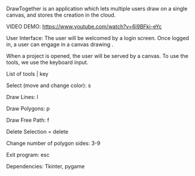 DrawTogether is an application which lets multiple users draw on a single canvas, and stores the creation in the cloud.

VIDEO DEMO: https://www.youtube.com/watch?v=6i9BFki-eYc

User Interface:
The user will be welcomed by a login screen. Once logged in, a user can engage in a canvas drawing . 

When a project is opened, the user will be served by a canvas. To use the tools, we use the keyboard input.

List of tools | key

Select (move and change color): s

Draw Lines: l

Draw Polygons: p

Draw Free Path: f

Delete Selection = delete

Change number of polygon sides: 3-9

Exit program: esc

Dependencies: Tkinter, pygame
